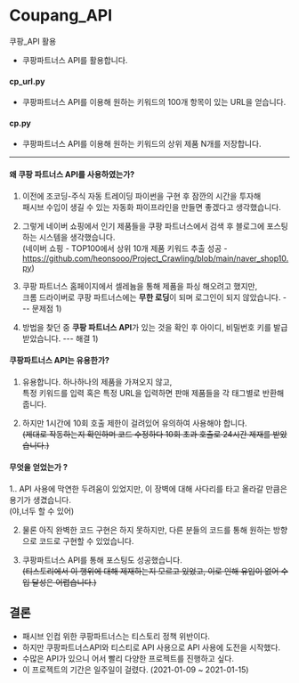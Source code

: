 # Coupang_API
쿠팡_API 활용


- 쿠팡파트너스 API를 활용합니다.

#### cp_url.py
- 쿠팡파트너스 API를 이용해 원하는 키워드의 100개 항목이 있는 URL을 얻습니다.

#### cp.py
- 쿠팡파트너스 API를 이용해 원하는 키워드의 상위 제품 N개를 저장합니다.

***

#### 왜 쿠팡 파트너스 API를 사용하였는가?

1. 이전에 조코딩-주식 자동 트레이딩 파이썬을 구현 후 잠깐의 시간을 투자해        
   패시브 수입이 생길 수 있는 자동화 파이프라인을 만들면 좋겠다고 생각했습니다. 
    
2. 그렇게 네이버 쇼핑에서 인기 제품들을 쿠팡 파트너스에서 검색 후 블로그에 포스팅하는 시스템을 생각했습니다.  
   (네이버 쇼핑 - TOP100에서 상위 10개 제품 키워드 추출 성공 - https://github.com/heonsooo/Project_Crawling/blob/main/naver_shop10.py)     
      
3. 쿠팡 파트너스 홈페이지에서 셀레늄을 통해 제품을 파싱 해오려고 했지만,           
크롬 드라이버로 쿠팡 파트너스에는 **무한 로딩**이 되며 로그인이 되지 않았습니다. --- 문제점 1)   
   
4. 방법을 찾던 중 **쿠팡 파트너스 API**가 있는 것을 확인 후 아이디, 비밀번호 키를 발급받았습니다. --- 해결 1)


#### 쿠팡파트너스 API는 유용한가?  
  1. 유용합니다. 하나하나의 제품을 가져오지 않고,  
     특정 키워드를 입력 혹은 특정 URL을 입력하면 판매 제품들을 각 태그별로 반환해 줍니다.  
          
  2. 하지만 1시간에 10회 호출 제한이 걸려있어 유의하여 사용해야 합니다.    
     ~~(제대로 작동하는지 확인하며 코드 수정하다 10회 초과 호출로 24시간 제재를 받았습니다.)~~ 
      
#### 무엇을 얻었는가 ? 

1.. API 사용에 막연한 두려움이 있었지만, 이 장벽에 대해 사다리를 타고 올라갈 만큼은 용기가 생겼습니다.  
   (야,너두 할 수 있어)   
    
2. 물론 아직 완벽한 코드 구현은 하지 못하지만, 다른 분들의 코드를 통해 원하는 방향으로 코드로 구현할 수 있었습니다.   
   
3.  쿠팡파트너스 API를 통해 포스팅도 성공했습니다.   
   ~~(티스토리에서 이 행위에 대해 제재하는지 모르고 있었고, 이로 인해 유입이 없어 수입 달성은 어렵습니다.)~~  
   
   
## 결론

- 패시브 인컴 위한 쿠팡파트너스는 티스토리 정책 위반이다.
- 하지만 쿠팡파트너스API와 티스티로 API 사용으로 API 사용에 도전을 시작했다. 
- 수많은 API가 있으니 어서 빨리 다양한 프로젝트를 진행하고 싶다.
- 이 프로젝트의 기간은 일주일이 걸렸다. (2021-01-09 ~ 2021-01-15)
